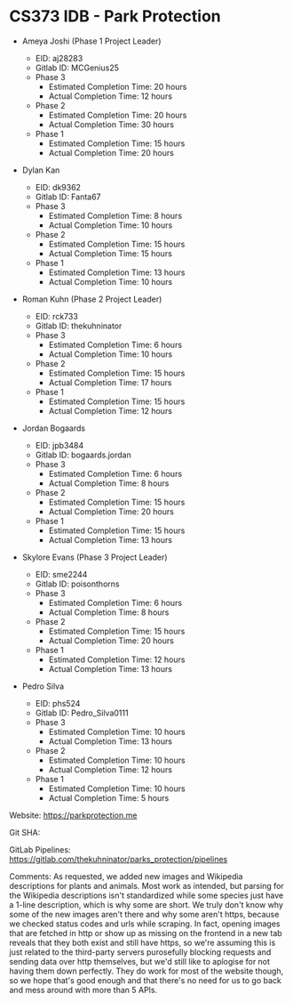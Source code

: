 

# CS373 IDB - Park Protection

- Ameya Joshi (Phase 1 Project Leader)
	- EID: aj28283
	- Gitlab ID: MCGenius25
	- Phase 3
		- Estimated Completion Time: 20 hours
		- Actual Completion Time: 12 hours
	- Phase 2
		- Estimated Completion Time: 20 hours
		- Actual Completion Time: 30 hours
	- Phase 1
		- Estimated Completion Time: 15 hours
		- Actual Completion Time: 20 hours

- Dylan Kan
	- EID: dk9362
	- Gitlab ID: Fanta67
	- Phase 3
		- Estimated Completion Time: 8 hours
		- Actual Completion Time: 10 hours
	- Phase 2
		- Estimated Completion Time: 15 hours
		- Actual Completion Time: 15 hours
	- Phase 1
		- Estimated Completion Time: 13 hours
		- Actual Completion Time: 10 hours

- Roman Kuhn (Phase 2 Project Leader)
	- EID: rck733
	- Gitlab ID: thekuhninator
	- Phase 3
		- Estimated Completion Time: 6 hours
		- Actual Completion Time: 10 hours
	- Phase 2
		- Estimated Completion Time: 15 hours
		- Actual Completion Time: 17 hours
	- Phase 1
		- Estimated Completion Time: 15 hours
		- Actual Completion Time: 12 hours

- Jordan Bogaards
	- EID: jpb3484
	- Gitlab ID: bogaards.jordan
	- Phase 3
		- Estimated Completion Time: 6 hours
		- Actual Completion Time: 8 hours
	- Phase 2
		- Estimated Completion Time: 15 hours
		- Actual Completion Time: 20 hours
	- Phase 1
		- Estimated Completion Time: 15 hours
		- Actual Completion Time: 13 hours

- Skylore Evans (Phase 3 Project Leader)
	- EID: sme2244
	- Gitlab ID: poisonthorns
	- Phase 3
		- Estimated Completion Time: 6 hours
		- Actual Completion Time: 8 hours
	- Phase 2
		- Estimated Completion Time: 15 hours
		- Actual Completion Time: 20 hours
	- Phase 1
		- Estimated Completion Time: 12 hours
		- Actual Completion Time: 13 hours

- Pedro Silva
	- EID: phs524
	- Gitlab ID: Pedro_Silva0111
	- Phase 3
		- Estimated Completion Time: 10 hours
		- Actual Completion Time: 13 hours
	- Phase 2
		- Estimated Completion Time: 10 hours
		- Actual Completion Time: 12 hours
	- Phase 1
		- Estimated Completion Time: 10 hours
		- Actual Completion Time: 5 hours


Website: https://parkprotection.me

Git SHA: 

GitLab Pipelines: https://gitlab.com/thekuhninator/parks_protection/pipelines

Comments:	As requested, we added new images and Wikipedia descriptions for plants and animals.
			Most work as intended, but parsing for the Wikipedia descriptions isn't standardized 
			while some species just have a 1-line description, which is why some
			are short. We truly don't know why some of the new images aren't there and why some aren't
			https, because we checked status codes and urls while scraping. In fact, opening images
			that are fetched in http or show up as missing on the frontend in a new tab reveals that
			they both exist and still have https, so we're assuming this is just related to the
			third-party servers purosefully blocking requests and sending data over http themselves,
			but we'd still like to aplogise for not having them down perfectly. They do work for most
			of the website though, so we hope that's good enough and that there's no need for us to
			go back and mess around with more than 5 APIs.

